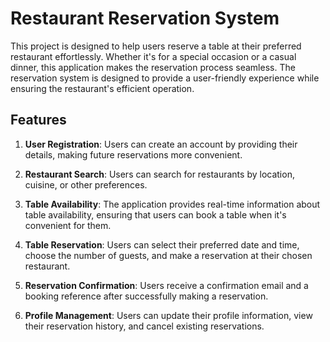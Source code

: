 # Restaurant Reservation System

This project is designed to help users reserve a table at their preferred restaurant effortlessly. Whether it's for a special occasion or a casual dinner, this application makes the reservation process seamless. The reservation system is designed to provide a user-friendly experience while ensuring the restaurant's efficient operation.


## Features

1. **User Registration**: Users can create an account by providing their details, making future reservations more convenient.

2. **Restaurant Search**: Users can search for restaurants by location, cuisine, or other preferences.

3. **Table Availability**: The application provides real-time information about table availability, ensuring that users can book a table when it's convenient for them.

4. **Table Reservation**: Users can select their preferred date and time, choose the number of guests, and make a reservation at their chosen restaurant.

5. **Reservation Confirmation**: Users receive a confirmation email and a booking reference after successfully making a reservation.

6. **Profile Management**: Users can update their profile information, view their reservation history, and cancel existing reservations.